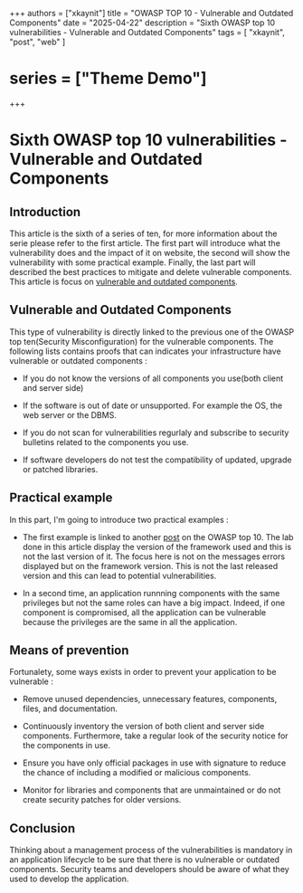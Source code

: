 +++
authors = ["xkaynit"]
title = "OWASP TOP 10 - Vulnerable and Outdated Components"
date = "2025-04-22"
description = "Sixth OWASP top 10 vulnerabilities - Vulnerable and Outdated Components"
tags = [
    "xkaynit",
    "post",
    "web"
]
# series = ["Theme Demo"]
+++

# Sixth OWASP top 10 vulnerabilities - Vulnerable and Outdated Components

## Introduction

This article is the sixth of a series of ten, for more information about the serie please refer to the first article. The first part will introduce what the vulnerability does and the impact of it on website, the second will show the vulnerability with some practical example. Finally, the last part will described the best practices to mitigate and delete vulnerable components. This article is focus on [vulnerable and outdated components](https://owasp.org/Top10/A06_2021-Vulnerable_and_Outdated_Components/).

## Vulnerable and Outdated Components

This type of vulnerability is directly linked to the previous one of the OWASP top ten(Security Misconfiguration) for the vulnerable components. The following lists contains proofs that can indicates your infrastructure have vulnerable or outdated components :

- If you do not know the versions of all components you use(both client and server side)

- If the software is out of date or unsupported. For example the OS, the web server or the DBMS. 

- If you do not scan for vulnerabilities regurlaly and subscribe to security bulletins related to the components you use.

- If software developers do not test the compatibility of updated, upgrade or patched libraries.

## Practical example 

In this part, I'm going to introduce two practical examples :

- The first example is linked to another [post](https://xkaynit.github.io/posts/owasp_security_misconfiguration/#practical-example) on the OWASP top 10. The lab done in this article display the version of the framework used and this is not the last version of it. The focus here is not on the messages errors displayed but on the framework version. This is not the last released version and this can lead to potential vulnerabilities. 

- In a second time, an application runnning components with the same privileges but not the same roles can have a big impact. Indeed, if one component is compromised, all the application can be vulnerable because the privileges are the same in all the application. 

## Means of prevention

Fortunalety, some ways exists in order to prevent your application to be vulnerable : 

- Remove unused dependencies, unnecessary features, components, files, and documentation.

- Continuously inventory the version of both client and server side components. Furthermore, take a regular look of the security notice for the components in use.

- Ensure you have only official packages in use with signature to reduce the chance of including a modified or malicious components. 

- Monitor for libraries and components that are unmaintained or do not create security patches for older versions. 

## Conclusion

Thinking about a management process of the vulnerabilities is mandatory in an application lifecycle to be sure that there is no vulnerable or outdated components. Security teams and developers should be aware of what they used to develop the application. 
